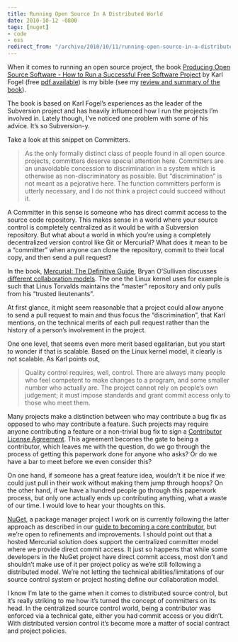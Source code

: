 ```yaml
---
title: Running Open Source In A Distributed World
date: 2010-10-12 -0800
tags: [nuget]
- code
- oss
redirect_from: "/archive/2010/10/11/running-open-source-in-a-distributed-world.aspx/"
---
```


When it comes to running an open source project, the book [Producing
Open Source Software - How to Run a Successful Free Software
Project](http://www.amazon.com/gp/product/0596007590?ie=UTF8&tag=youvebeenhaac-20&link_code=as3&camp=211189&creative=373489&creativeASIN=0596007590)
by Karl Fogel (free [pdf
available](http://producingoss.com/producingoss.pdf)) is my bible (see
my [review and summary of the
book](https://haacked.com/archive/2006/01/16/RunningAnOpenSourceProject.aspx "Running an Open Source Project")).

The book is based on Karl Fogel’s experiences as the leader of the
Subversion project and has heavily influenced how I run the projects I’m
involved in. Lately though, I’ve noticed one problem with some of his
advice. It’s so Subversion-y.

Take a look at this snippet on Committers.

> As the only formally distinct class of people found in all open source
> projects, committers deserve special attention here. Committers are an
> unavoidable concession to discrimination in a system which is
> otherwise as non-discriminatory as possible. But “discrimination” is
> not meant as a pejorative here. The function committers perform is
> utterly necessary, and I do not think a project could succeed without
> it.

A Committer in this sense is someone who has direct commit access to the
source code repository. This makes sense in a world where your source
control is completely centralized as it would be with a Subversion
repository. But what about a world in which you’re using a completely
decentralized version control like Git or Mercurial? What does it mean
to be a “committer” when anyone can clone the repository, commit to
their local copy, and then send a pull request?

In the book, [Mercurial: The Definitive
Guide](http://hgbook.red-bean.com/read/ "Mercurial: The Definitive Guide"),
Bryan O’Sullivan discusses [different collaboration
models](http://hgbook.red-bean.com/read/collaborating-with-other-people.html "Collaboration Models").
The one the Linux kernel uses for example is such that Linus Torvalds
maintains the “master” repository and only pulls from his “trusted
lieutenants”.

At first glance, it might seem reasonable that a project could allow
anyone to send a pull request to main and thus focus the
“discrimination”, that Karl mentions, on the technical merits of each
pull request rather than the history of a person’s involvement in the
project.

One one level, that seems even more merit based egalitarian, but you
start to wonder if that is scalable. Based on the Linux kernel model, it
clearly is not scalable. As Karl points out,

> Quality control requires, well, control. There are always many people
> who feel competent to make changes to a program, and some smaller
> number who actually are. The project cannot rely on people’s own
> judgement; it must impose standards and grant commit access only to
> those who meet them.

Many projects make a distinction between who may contribute a bug fix as
opposed to who may contribute a feature. Such projects may require
anyone contributing a feature or a non-trivial bug fix to sign a
[Contributor License
Agreement](http://en.wikipedia.org/wiki/Contributor_License_Agreement "Contributor License Agreement on Wikipedia").
This agreement becomes the gate to being a contributor, which leaves me
with the question, do we go through the process of getting this
paperwork done for anyone who asks? Or do we have a bar to meet before
we even consider this?

On one hand, if someone has a great feature idea, wouldn’t it be nice if
we could just pull in their work without making them jump through hoops?
On the other hand, if we have a hundred people go through this paperwork
process, but only one actually ends up contributing anything, what a
waste of our time. I would love to hear your thoughts on this.

[NuGet](http://nuget.codeplex.com/ "NuGet Package Manager"), a package
manager project I work on is currently following the latter approach as
described in our [guide to becoming a core
contributor](http://nuget.codeplex.com/documentation?title=Becoming%20a%20Core%20Contributor "Becoming a core contributor"),
but we’re open to refinements and improvements. I should point out that
a hosted Mercurial solution does support the centralized committer model
where we provide direct commit access. It just so happens that while
some developers in the NuGet project have direct commit access, most
don’t and shouldn’t make use of it per project policy as we’re still
following a distributed model. We’re not letting the technical
abilities/limitations of our source control system or project hosting
define our collaboration model.

I know I’m late to the game when it comes to distributed source control,
but it’s really striking to me how it’s turned the concept of committers
on its head. In the centralized source control world, being a
contributor was enforced via a technical gate, either you had commit
access or you didn’t. With distributed version control it’s become more
a matter of social contract and project policies.

